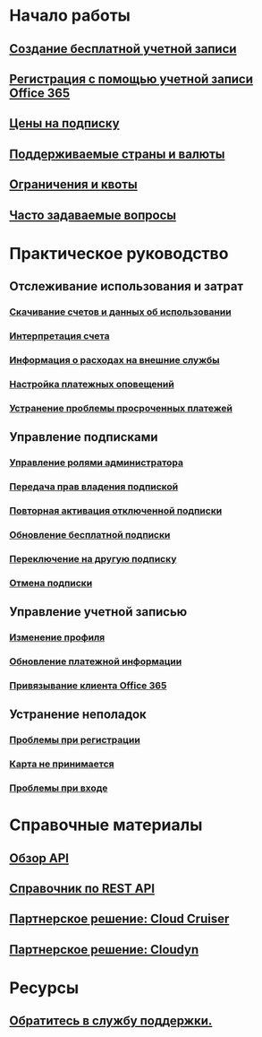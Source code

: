 # Начало работы
## [Создание бесплатной учетной записи](https://azure.microsoft.com/free/)
## [Регистрация с помощью учетной записи Office 365](../billing-use-existing-office-365-account-azure-subscription.md)
## [Цены на подписку](https://azure.microsoft.com/pricing/)
## [Поддерживаемые страны и валюты](../billing-countries-and-currencies.md)
## [Ограничения и квоты](../azure-subscription-service-limits.md)
## [Часто задаваемые вопросы](../billing-subscription-faq.md)
# Практическое руководство
## Отслеживание использования и затрат
### [Скачивание счетов и данных об использовании](../billing-download-azure-invoice-daily-usage-date.md)
### [Интерпретация счета](billing-understand-your-bill.md)
### [Информация о расходах на внешние службы](../billing-understand-your-azure-marketplace-charges.md)
### [Настройка платежных оповещений](../billing-set-up-alerts.md)
### [Устранение проблемы просроченных платежей](../billing-azure-subscription-past-due-balance.md)
## Управление подписками
### [Управление ролями администратора](../billing-add-change-azure-subscription-administrator.md)
### [Передача прав владения подпиской](../billing-subscription-transfer.md)
### [Повторная активация отключенной подписки](../billing-subscription-become-disable.md)
### [Обновление бесплатной подписки](../billing-upgrade-azure-subscription.md)
### [Переключение на другую подписку](../billing-how-to-switch-azure-offer.md)
### [Отмена подписки](../billing-how-to-cancel-azure-subscription.md)
## Управление учетной записью
### [Изменение профиля](../billing-how-to-change-azure-account-profile.md)
### [Обновление платежной информации](../billing-how-to-change-credit-card.md)
### [Привязывание клиента Office 365](../billing-add-office-365-tenant-to-azure-subscription.md)
## Устранение неполадок
### [Проблемы при регистрации](../billing-troubleshoot-azure-sign-up-issues.md)
### [Карта не принимается](../billing-credit-card-fails-during-azure-sign-up.md)
### [Проблемы при входе](../billing-cannot-login-subscription.md)

# Справочные материалы
## [Обзор API](../billing-usage-rate-card-overview.md)
## [Справочник по REST API](https://msdn.microsoft.com/en-us/library/azure/1ea5b323-54bb-423d-916f-190de96c6a3c)
## [Партнерское решение: Cloud Cruiser](../billing-usage-rate-card-partner-solution-cloudcruiser.md)
## [Партнерское решение: Cloudyn](../billing-usage-rate-card-partner-solution-cloudyn.md)

# Ресурсы
## [Обратитесь в службу поддержки.](../billing-how-to-create-billing-support-ticket.md)

<!--HONumber=Nov16_HO2-->



